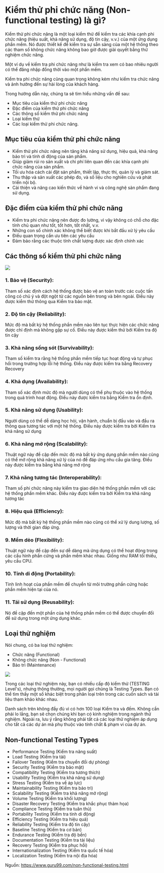 # Kiểm thử phi chức năng (Non-functional testing) là gì?
Kiểm thử phi chức năng là một loại kiểm thử để kiểm tra các khía cạnh phi chức năng (hiệu suất, khả năng sử dụng, độ tin cậy, v.v.) của một ứng dụng phần mềm. Nó được thiết kế để kiểm tra sự sẵn sàng của một hệ thống theo các tham số không chức năng không bao giờ được giải quyết bằng thử nghiệm chức năng.

Một ví dụ về kiểm tra phi chức năng như là kiểm tra xem có bao nhiêu người có thể đăng nhập đồng thời vào một phần mềm.

Kiểm tra phi chức năng cũng quan trọng không kém như kiểm tra chức năng và ảnh hưởng đến sự hài lòng của khách hàng.

Trong hướng dẫn này, chúng ta sẽ tìm hiểu những vấn đề sau:
* Mục tiêu của kiểm thử phi chức năng
* Đặc điểm của kiểm thử phi chức năng
* Các thông số kiểm thử phi chức năng
* Loại kiểm thử
* Các loại kiểm thử phi chức năng.

## Mục tiêu của kiểm thử phi chức năng
* Kiểm thử phi chức năng nên tăng khả năng sử dụng, hiệu quả, khả năng bảo trì và tính di động của sản phẩm.
* Giúp giảm rủi ro sản xuất và chi phí liên quan đến các khía cạnh phi chức năng của sản phẩm.
* Tối ưu hóa cách cài đặt sản phẩm, thiết lập, thực thi, quản lý và giám sát.
* Thu thập và sản xuất các phép đo, và số liệu cho nghiên cứu và phát triển nội bộ.
* Cải thiện và nâng cao kiến thức về hành vi và công nghệ sản phẩm đang sử dụng.

## Đặc điểm của kiểm thử phi chức năng
* Kiểm tra phi chức năng nên được đo lường, vì vậy không có chỗ cho đặc tính chủ quan như tốt, tốt hơn, tốt nhất, v.v.
* Những con số chính xác không thể biết được khi bắt đầu xử lý yêu cầu
* Điều quan trọng cần ưu tiên các yêu cầu
* Đảm bảo rằng các thuộc tính chất lượng được xác định chính xác

## Các thông số kiểm thử phi chức năng
![](https://images.viblo.asia/d1363f70-6824-4a22-800a-8045f804275c.PNG)

### 1. Bảo vệ (Security):
Tham số xác định cách hệ thống được bảo vệ an toàn trước các cuộc tấn công có chủ ý và đột ngột từ các nguồn bên trong và bên ngoài. Điều này được kiểm thử thông qua Kiểm tra bảo mật.

### 2. Độ tin cậy (Reliability):
Mức độ mà bất kỳ hệ thống phần mềm nào liên tục thực hiện các chức năng được chỉ định mà không gặp sự cố. Điều này được kiểm thử bởi Kiểm tra độ tin cậy

### 3. Khả năng sống sót (Survivability):
Tham số kiểm tra rằng hệ thống phần mềm tiếp tục hoạt động và tự phục hồi trong trường hợp lỗi hệ thống. Điều này được kiểm tra bằng Recovery Recovery

### 4. Khả dụng (Availability):
Tham số xác định mức độ mà người dùng có thể phụ thuộc vào hệ thống trong quá trình hoạt động. Điều này được kiểm tra bằng Kiểm tra ổn định.

### 5. Khả năng sử dụng (Usability):
Người dùng có thể dễ dàng học hỏi, vận hành, chuẩn bị đầu vào và đầu ra thông qua tương tác với một hệ thống. Điều này được kiểm tra bởi Kiểm tra khả năng sử dụng

### 6. Khả năng mở rộng (Scalability):
Thuật ngữ này đề cập đến mức độ mà bất kỳ ứng dụng phần mềm nào cũng có thể mở rộng khả năng xử lý của nó để đáp ứng nhu cầu gia tăng. Điều này được kiểm tra bằng khả năng mở rộng

### 7. Khả năng tương tác (Interoperability):
Tham số phi chức năng này kiểm tra giao diện hệ thống phần mềm với các hệ thống phần mềm khác. Điều này được kiểm tra bởi Kiểm tra khả năng tương tác

### 8. Hiệu quả (Efficiency):
Mức độ mà bất kỳ hệ thống phần mềm nào cũng có thể xử lý dung lượng, số lượng và thời gian đáp ứng.

### 9. Mềm dẻo (Flexibility):
Thuật ngữ này đề cập đến sự dễ dàng mà ứng dụng có thể hoạt động trong các cấu hình phần cứng và phần mềm khác nhau. Giống như RAM tối thiểu, yêu cầu CPU.

### 10. Tính di động (Portability):
Tính linh hoạt của phần mềm để chuyển từ môi trường phần cứng hoặc phần mềm hiện tại của nó.

### 11. Tái sử dụng (Reusability):
Nó đề cập đến một phần của hệ thống phần mềm có thể được chuyển đổi để sử dụng trong một ứng dụng khác.

## Loại thử nghiệm
Nói chung, có ba loại thử nghiệm:

* Chức năng (Functional)
* Không chức năng (Non - Functional)
* Bảo trì (Maintenance)

![](https://images.viblo.asia/3a84fc82-f542-4b84-bbb4-fd864a35fe08.PNG)

Trong các loại thử nghiệm này, bạn có nhiều cấp độ kiểm thử (TESTING Level's), nhưng thông thường, mọi người gọi chúng là Testing Types. Bạn có thể tìm thấy một số khác biệt trong phân loại trên trong các cuốn sách và tài liệu tham khảo khác nhau.

Danh sách trên không đầy đủ vì có hơn 100 loại Kiểm tra và đếm. Không cần phải lo lắng, bạn sẽ chọn chúng khi bạn có kinh nghiệm trong ngành thử nghiệm. Ngoài ra, lưu ý rằng không phải tất cả các loại thử nghiệm áp dụng cho tất cả các dự án mà phụ thuộc vào tính chất & phạm vi của dự án. 

## Non-functional Testing Types
* Performance Testing (Kiểm tra năng suất)
* Load Testing (Kiểm tra tải)
* Failover Testing (Kiểm tra chuyển đổi dự phòng)
* Security Testing (Kiểm tra bảo mật)
* Compatibility Testing (Kiểm tra tương thích)
* Usability Testing (Kiểm tra khả năng sử dụng)
* Stress Testing (Kiểm tra về áp lực)
* Maintainability Testing (Kiểm tra bảo trì)
* Scalability Testing (Kiểm tra khả năng mở rộng)
* Volume Testing (Kiểm tra khối lượng)
* Disaster Recovery Testing (Kiểm tra khắc phục thảm họa)
* Compliance Testing (Kiểm tra tuân thủ)
* Portability Testing (Kiểm tra tính di động)
* Efficiency Testing (Kiểm tra hiệu quả)
* Reliability Testing (Kiểm tra độ tin cậy)
* Baseline Testing (Kiểm tra cơ bản)
* Endurance Testing (Kiểm tra độ bền)
* Documentation Testing (Kiểm tra tài liệu)
* Recovery Testing (Kiểm tra phục hồi)
* Internationalization Testing (Kiểm tra quốc tế hóa)
* Localization Testing (Kiểm tra nội địa hóa)

Nguồn: https://www.guru99.com/non-functional-testing.html